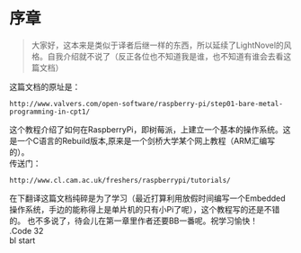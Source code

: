 # 序章
>大家好，这本来是类似于译者后继一样的东西，所以延续了LightNovel的风格。自我介绍就不说了（反正各位也不知道我是谁，也不知道有谁会去看这篇文档）

这篇文档的原址是：

    http://www.valvers.com/open-software/raspberry-pi/step01-bare-metal-programming-in-cpt1/

这个教程介绍了如何在RaspberryPi，即树莓派，上建立一个基本的操作系统。这是一个C语言的Rebuild版本,原来是一个剑桥大学某个网上教程（ARM汇编写的）。  
传送门：

    http://www.cl.cam.ac.uk/freshers/raspberrypi/tutorials/

在下翻译这篇文档纯碎是为了学习（最近打算利用放假时间编写一个Embedded操作系统，手边的能称得上是单片机的只有小Pi了呢），这个教程写的还是不错的。
也不多说了，待会儿在第一章里作者还要BB一番呢。祝学习愉快！  
.Code 32  
bl start